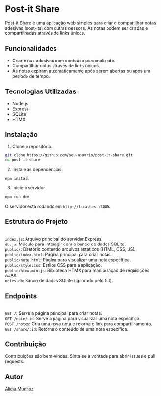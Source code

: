 # Post-it Share

Post-it Share é uma aplicação web simples para criar e compartilhar notas adesivas (post-its) com outras pessoas. As notas podem ser criadas e compartilhadas através de links únicos.

## Funcionalidades

- Criar notas adesivas com conteúdo personalizado.
- Compartilhar notas através de links únicos.
- As notas expiram automaticamente após serem abertas ou após um período de tempo.

## Tecnologias Utilizadas

- Node.js
- Express
- SQLite
- HTMX

## Instalação

1. Clone o repositório:

```bash
git clone https://github.com/seu-usuario/post-it-share.git
cd post-it-share
```

2. Instale as dependências:

```bash
npm install
```


3. Inicie o servidor
   
```bash
npm run dev
```
O servidor está rodando em ```http://localhost:3000```.

## Estrutura do Projeto
<br>```index.js```: Arquivo principal do servidor Express.
<br>```db.js```: Módulo para interagir com o banco de dados SQLite.
<br>```public/```: Diretório contendo arquivos estáticos (HTML, CSS, JS).
<br>```public/index.html```: Página principal para criar notas.
<br>```public/note.html```: Página para visualizar uma nota específica.
<br>```public/style.css```: Estilos CSS para a aplicação.
<br>```public/htmx.min.js```: Biblioteca HTMX para manipulação de requisições AJAX.
<br>```notes.db```: Banco de dados SQLite (ignorado pelo Git).

## Endpoints
<br>```GET /```: Serve a página principal para criar notas.
<br>```GET /note/:id```: Serve a página para visualizar uma nota específica.
<br>```POST /notes```: Cria uma nova nota e retorna o link para compartilhamento.
<br>```GET /share/:id```: Retorna o conteúdo de uma nota específica.

## Contribuição
Contribuições são bem-vindas! Sinta-se à vontade para abrir issues e pull requests.

## Autor
[Alícia Munhóz](https://github.com/aliciamunhoz)
